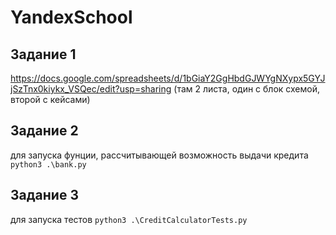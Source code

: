 # YandexSchool

## Задание 1
https://docs.google.com/spreadsheets/d/1bGiaY2GgHbdGJWYgNXypx5GYJjSzTnx0kiykx_VSQec/edit?usp=sharing
(там 2 листа, один с блок схемой, второй с кейсами) 

## Задание 2
для запуска фунции, рассчитывающей возможность выдачи кредита
`python3 .\bank.py`

## Задание 3
для запуска тестов
`python3 .\CreditCalculatorTests.py`
